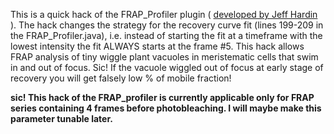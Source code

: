 This is a quick hack of the FRAP_Profiler plugin ( <a href="http://worms.zoology.wisc.edu/research/4d/4d.html"> developed by Jeff Hardin </a>). The hack changes the strategy for the recovery curve fit (lines 199-209 in the FRAP_Profiler.java), i.e. instead of starting the fit at a timeframe with the lowest intensity the fit ALWAYS starts at the frame #5. This hack allows FRAP analysis of tiny wiggle plant vacuoles in meristematic cells that swim in and out of focus. Sic! If the vacuole wiggled out of focus at early stage of recovery you will get falsely low % of mobile fraction!

<b>sic! This hack of the FRAP_profiler is currently applicable only for FRAP series containing 4 frames before photobleaching.  I will maybe make this parameter tunable later.
</b>
